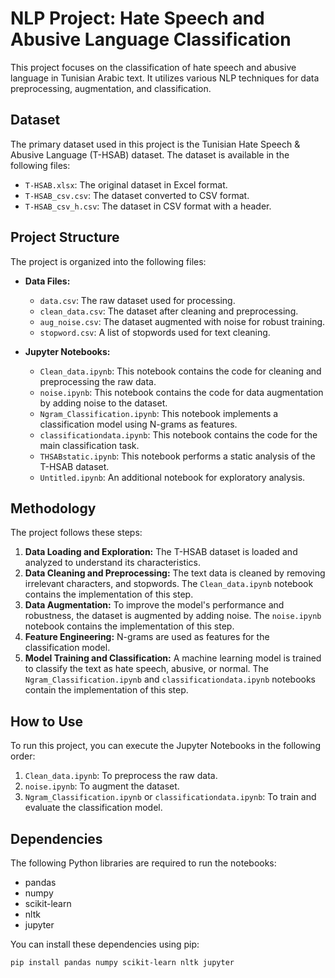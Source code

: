 # NLP Project: Hate Speech and Abusive Language Classification

This project focuses on the classification of hate speech and abusive language in Tunisian Arabic text. It utilizes various NLP techniques for data preprocessing, augmentation, and classification.

## Dataset

The primary dataset used in this project is the Tunisian Hate Speech & Abusive Language (T-HSAB) dataset. The dataset is available in the following files:

- `T-HSAB.xlsx`: The original dataset in Excel format.
- `T-HSAB_csv.csv`: The dataset converted to CSV format.
- `T-HSAB_csv_h.csv`: The dataset in CSV format with a header.

## Project Structure

The project is organized into the following files:

- **Data Files:**
    - `data.csv`: The raw dataset used for processing.
    - `clean_data.csv`: The dataset after cleaning and preprocessing.
    - `aug_noise.csv`: The dataset augmented with noise for robust training.
    - `stopword.csv`: A list of stopwords used for text cleaning.

- **Jupyter Notebooks:**
    - `Clean_data.ipynb`: This notebook contains the code for cleaning and preprocessing the raw data.
    - `noise.ipynb`: This notebook contains the code for data augmentation by adding noise to the dataset.
    - `Ngram_Classification.ipynb`: This notebook implements a classification model using N-grams as features.
    - `classificationdata.ipynb`: This notebook contains the code for the main classification task.
    - `THSABstatic.ipynb`: This notebook performs a static analysis of the T-HSAB dataset.
    - `Untitled.ipynb`: An additional notebook for exploratory analysis.

## Methodology

The project follows these steps:

1. **Data Loading and Exploration:** The T-HSAB dataset is loaded and analyzed to understand its characteristics.
2. **Data Cleaning and Preprocessing:** The text data is cleaned by removing irrelevant characters, and stopwords. The `Clean_data.ipynb` notebook contains the implementation of this step.
3. **Data Augmentation:** To improve the model's performance and robustness, the dataset is augmented by adding noise. The `noise.ipynb` notebook contains the implementation of this step.
4. **Feature Engineering:** N-grams are used as features for the classification model.
5. **Model Training and Classification:** A machine learning model is trained to classify the text as hate speech, abusive, or normal. The `Ngram_Classification.ipynb` and `classificationdata.ipynb` notebooks contain the implementation of this step.

## How to Use

To run this project, you can execute the Jupyter Notebooks in the following order:

1. `Clean_data.ipynb`: To preprocess the raw data.
2. `noise.ipynb`: To augment the dataset.
3. `Ngram_Classification.ipynb` or `classificationdata.ipynb`: To train and evaluate the classification model.

## Dependencies

The following Python libraries are required to run the notebooks:

- pandas
- numpy
- scikit-learn
- nltk
- jupyter

You can install these dependencies using pip:

```bash
pip install pandas numpy scikit-learn nltk jupyter
```
